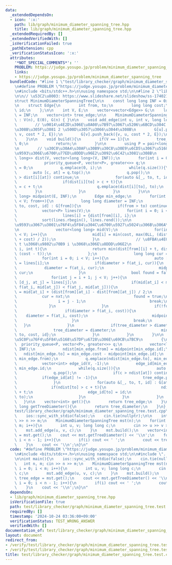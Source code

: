 ```yaml
---
data:
  _extendedDependsOn:
  - icon: ':x:'
    path: lib/graph/minimum_diameter_spanning_tree.hpp
    title: lib/graph/minimum_diameter_spanning_tree.hpp
  _extendedRequiredBy: []
  _extendedVerifiedWith: []
  _isVerificationFailed: true
  _pathExtension: cpp
  _verificationStatusIcon: ':x:'
  attributes:
    '*NOT_SPECIAL_COMMENTS*': ''
    PROBLEM: https://judge.yosupo.jp/problem/minimum_diameter_spanning_tree
    links:
    - https://judge.yosupo.jp/problem/minimum_diameter_spanning_tree
  bundledCode: "#line 1 \"test/library_checker/graph/minimum_diameter_spanning_tree.test.cpp\"\
    \n#define PROBLEM \"https://judge.yosupo.jp/problem/minimum_diameter_spanning_tree\"\
    \n#include <bits/stdc++.h>\n\nusing namespace std;\n\n#line 2 \"lib/graph/minimum_diameter_spanning_tree.hpp\"\
    \n\n// \u53C2\u8003: https://www.slideshare.net/slideshow/ss-17402143/17402143\n\
    struct MinimumDiameterSpanningTree{\n\n    const long long INF = 0x1fffffffffffffff;\n\
    \n    struct Edge{\n        int from, to;\n        long long cost;\n        int\
    \ id;\n    };\n\n    int V, E;\n    vector<vector<Edge>> G;\n    long long tree_diameter\
    \ = INF;\n    vector<int> tree_edge;\n\n    MinimumDiameterSpanningTree(int n)\
    \ : V(n), E(0), G(n) { }\n\n    void add_edge(int u, int v, long long cost){\n\
    \        // \u9014\u4E2D\u306E\u8A08\u7B97\u3067\u5206\u6BCD\u304C 2 \u306B\u306A\
    \u308B\u305F\u3081 2 \u500D\u3057\u3066\u3044\u308B\n        G[u].push_back({u,\
    \ v, cost * 2, E});\n        G[v].push_back({v, u, cost * 2, E});\n        E++;\n\
    \    }\n\n    void build(){\n        if(V == 1){\n            tree_diameter =\
    \ 0;\n            return;\n        }\n\n        using P = pair<long long, int>;\n\
    \n        // \u30C0\u30A4\u30AF\u30B9\u30C8\u30E9\u6CD5\u3067\u5168\u70B9\u5BFE\
    \u9593\u306E\u6700\u77ED\u8DDD\u96E2\u3092\u6C42\u3081\u308B\n        vector<vector<long\
    \ long>> dist(V, vector<long long>(V, INF));\n        for(int i = 0; i < V; i++){\n\
    \            priority_queue<P, vector<P>, greater<>> q;\n            dist[i][i]\
    \ = 0;\n            q.emplace(0, i);\n            while(q.size()){\n         \
    \       auto [c, at] = q.top();\n                q.pop();\n                if(c\
    \ > dist[i][at]) continue;\n                for(auto &[_, to, t, id] : G[at]){\n\
    \                    if(dist[i][to] > c + t){\n                        dist[i][to]\
    \ = c + t;\n                        q.emplace(dist[i][to], to);\n            \
    \        }\n                }\n            }\n        }\n\n        vector<long\
    \ long> midpoint(E, INF);\n        Edge min_edge;\n        for(int from = 0; from\
    \ < V; from++){\n            long long diameter = INF;\n            for(auto [_,\
    \ to, cost, id] : G[from]){\n                if(from > to) continue;\n\n     \
    \           vector<P> lines(V);\n                for(int i = 0; i < V; i++){\n\
    \                    lines[i] = {dist[from][i], i};\n                }\n     \
    \           sort(lines.rbegin(), lines.rend());\n\n                // \u8FBA\u306E\
    \u9593\u3067\u3001\u76F4\u5F84\u304C\u6700\u5927\u5024\u306B\u306A\u308B\u70B9\
    \n                vector<long long> mid(V);\n                for(int i = 0; i\
    \ < V; i++){\n                    mid[i] = min(cost, max(0LL, (dist[to][i] - dist[from][i]\
    \ + cost) / 2));\n                }\n                // \u8FBA\u4E0A\u306E\u70B9\
    \ t \u3068\u9802\u70B9 i \u3068\u306E\u8DDD\u96E2\n                auto f = [&](int\
    \ i, int t){\n                    return min(dist[from][i] + t, dist[to][i] +\
    \ (cost - t));\n                };\n                long long cur = 0;\n     \
    \           for(int i = 0; i < V; i++){\n                    auto [d_i, at_i]\
    \ = lines[i];\n                    if(diameter > f(at_i, cur)){\n            \
    \            diameter = f(at_i, cur);\n                        midpoint[id] =\
    \ cur;\n                    }\n                    bool found = false;\n     \
    \               for(int j = i + 1; j < V; j++){\n                        auto\
    \ [d_j, at_j] = lines[j];\n                        if(mid[at_i] < mid[at_j] &&\
    \ f(at_i, mid[at_j]) < f(at_j, mid[at_j])){\n                            int nxt\
    \ = mid[at_i] + (dist[from][at_i] - dist[from][at_j]) / 2;\n                 \
    \           cur = nxt;\n                            found = true;\n          \
    \                  i = j - 1;\n                            break;\n          \
    \              }\n                    }\n                    if(!found){\n   \
    \                     if(diameter > f(at_i, cost)){\n                        \
    \    diameter = f(at_i, cost);\n                            midpoint[id] = cost;\n\
    \                        }\n                        break;\n                 \
    \   }\n                }\n                if(tree_diameter > diameter){\n    \
    \                tree_diameter = diameter;\n                    min_edge = {from,\
    \ to, cost, id};\n                }\n            }\n        }\n\n        // \u6700\
    \u5C0F\u76F4\u5F84\u5168\u57DF\u6728\u306E\u69CB\u7BC9\n        {\n          \
    \  priority_queue<P, vector<P>, greater<>> q;\n            vector<long long> ndist(V,\
    \ INF);\n            ndist[min_edge.from] = midpoint[min_edge.id];\n         \
    \   ndist[min_edge.to] = min_edge.cost - midpoint[min_edge.id];\n            q.emplace(ndist[min_edge.from],\
    \ min_edge.from);\n            q.emplace(ndist[min_edge.to], min_edge.to);\n \
    \           vector<int> edge_id(V, -1);\n            edge_id[min_edge.from] =\
    \ min_edge.id;\n            while(q.size()){\n                auto [c, at] = q.top();\n\
    \                q.pop();\n                if(c > ndist[at]) continue;\n     \
    \           if(edge_id[at] != -1){\n                    tree_edge.push_back(edge_id[at]);\n\
    \                }\n                for(auto &[_, to, t, id] : G[at]){\n     \
    \               if(ndist[to] > c + t){\n                        ndist[to] = c\
    \ + t;\n                        edge_id[to] = id;\n                        q.emplace(ndist[to],\
    \ to);\n                    }\n                }\n            }\n        }\n \
    \   }\n\n    vector<int> get(){\n        return tree_edge;\n    }\n\n    long\
    \ long getTreeDiameter(){\n        return tree_diameter;\n    }\n};\n#line 7 \"\
    test/library_checker/graph/minimum_diameter_spanning_tree.test.cpp\"\n\nint main(){\n\
    \    ios::sync_with_stdio(false);\n    cin.tie(nullptr);\n\n    int n, m; cin\
    \ >> n >> m;\n    MinimumDiameterSpanningTree mst(n);\n    for(int i = 0; i <\
    \ m; i++){\n        int u, v; long long c;\n        cin >> u >> v >> c;\n    \
    \    mst.add_edge(u, v, c);\n    }\n    mst.build();\n    vector<int> tree_edge\
    \ = mst.get();\n    cout << mst.getTreeDiameter() << '\\n';\n    for(int i = 0;\
    \ i < n - 1; i++){\n        if(i) cout << ' ';\n        cout << tree_edge[i];\n\
    \    }\n    cout << '\\n';\n}\n"
  code: "#define PROBLEM \"https://judge.yosupo.jp/problem/minimum_diameter_spanning_tree\"\
    \n#include <bits/stdc++.h>\n\nusing namespace std;\n\n#include \"../../../lib/graph/minimum_diameter_spanning_tree.hpp\"\
    \n\nint main(){\n    ios::sync_with_stdio(false);\n    cin.tie(nullptr);\n\n \
    \   int n, m; cin >> n >> m;\n    MinimumDiameterSpanningTree mst(n);\n    for(int\
    \ i = 0; i < m; i++){\n        int u, v; long long c;\n        cin >> u >> v >>\
    \ c;\n        mst.add_edge(u, v, c);\n    }\n    mst.build();\n    vector<int>\
    \ tree_edge = mst.get();\n    cout << mst.getTreeDiameter() << '\\n';\n    for(int\
    \ i = 0; i < n - 1; i++){\n        if(i) cout << ' ';\n        cout << tree_edge[i];\n\
    \    }\n    cout << '\\n';\n}\n"
  dependsOn:
  - lib/graph/minimum_diameter_spanning_tree.hpp
  isVerificationFile: true
  path: test/library_checker/graph/minimum_diameter_spanning_tree.test.cpp
  requiredBy: []
  timestamp: '2024-10-24 03:36:00+09:00'
  verificationStatus: TEST_WRONG_ANSWER
  verifiedWith: []
documentation_of: test/library_checker/graph/minimum_diameter_spanning_tree.test.cpp
layout: document
redirect_from:
- /verify/test/library_checker/graph/minimum_diameter_spanning_tree.test.cpp
- /verify/test/library_checker/graph/minimum_diameter_spanning_tree.test.cpp.html
title: test/library_checker/graph/minimum_diameter_spanning_tree.test.cpp
---
```

